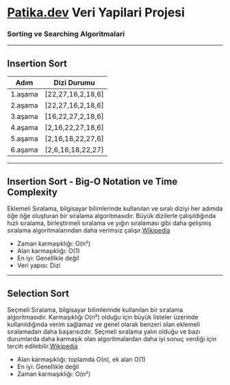 # [Patika.dev](https://app.patika.dev) Veri Yapilari Projesi
### Sorting ve Searching Algoritmalari
-----------------------------------------------------------------
## Insertion Sort

 |  Adım    |     Dizi Durumu    |
 -----------|---------------------
 | 1.aşama  |  [22,27,16,2,18,6] |
 | 2.aşama  |  [22,27,16,2,18,6] |
 | 3.aşama  |  [16,22,27,2,18,6] |
 | 4.aşama  |  [2,16,22,27,18,6] |
 | 5.aşama  |  [2,16,18,22,27,6] |
 | 6.aşama  |  [2,6,16,18,22,27] |

-----------------------------------------------------------------
## Insertion Sort - Big-O Notation ve Time Complexity

Eklemeli Sıralama, bilgisayar bilimlerinde kullanılan ve sıralı diziyi her adımda öğe öğe oluşturan bir sıralama algoritmasıdır. Büyük dizilerle çalışıldığında hızlı sıralama, birleştirmeli sıralama ve yığın sıralaması gibi daha gelişmiş sıralama algoritmalarından daha verimsiz çalışır.[Wikipedia](https://tr.wikipedia.org/wiki/Eklemeli_sıralama)

- Zaman karmaşıklığı: O(n²)
- Alan karmaşıklığı: O(1)
- En iyi: Genellikle değil
- Veri yapısı: Dizi

-----------------------------------------------------------------
## Selection Sort

Seçmeli Sıralama, bilgisayar bilimlerinde kullanılan bir sıralama algoritmasıdır. Karmaşıklığı O(n²) olduğu için büyük listeler üzerinde kullanıldığında verim sağlamaz ve genel olarak benzeri olan eklemeli sıralamadan daha başarısızdır. Seçmeli sıralama yalın olduğu ve bazı durumlarda daha karmaşık olan algoritmalardan daha iyi sonuç verdiği için tercih edilebilir.[Wikipedia](https://tr.wikipedia.org/wiki/Seçmeli_sıralama)

- Alan karmaşıklığı: toplamda О(n), ek alan O(1)
- En iyi: Genellikle değil
- Zaman karmaşıklığı: O(n²)